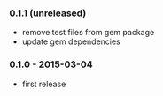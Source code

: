 ### 0.1.1 (unreleased)
 * remove test files from gem package
 * update gem dependencies

### 0.1.0 - 2015-03-04

 * first release
